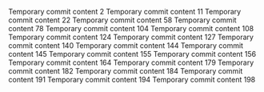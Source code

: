 Temporary commit content 2
Temporary commit content 11
Temporary commit content 22
Temporary commit content 58
Temporary commit content 78
Temporary commit content 104
Temporary commit content 108
Temporary commit content 124
Temporary commit content 127
Temporary commit content 140
Temporary commit content 144
Temporary commit content 145
Temporary commit content 155
Temporary commit content 156
Temporary commit content 164
Temporary commit content 179
Temporary commit content 182
Temporary commit content 184
Temporary commit content 191
Temporary commit content 194
Temporary commit content 198
